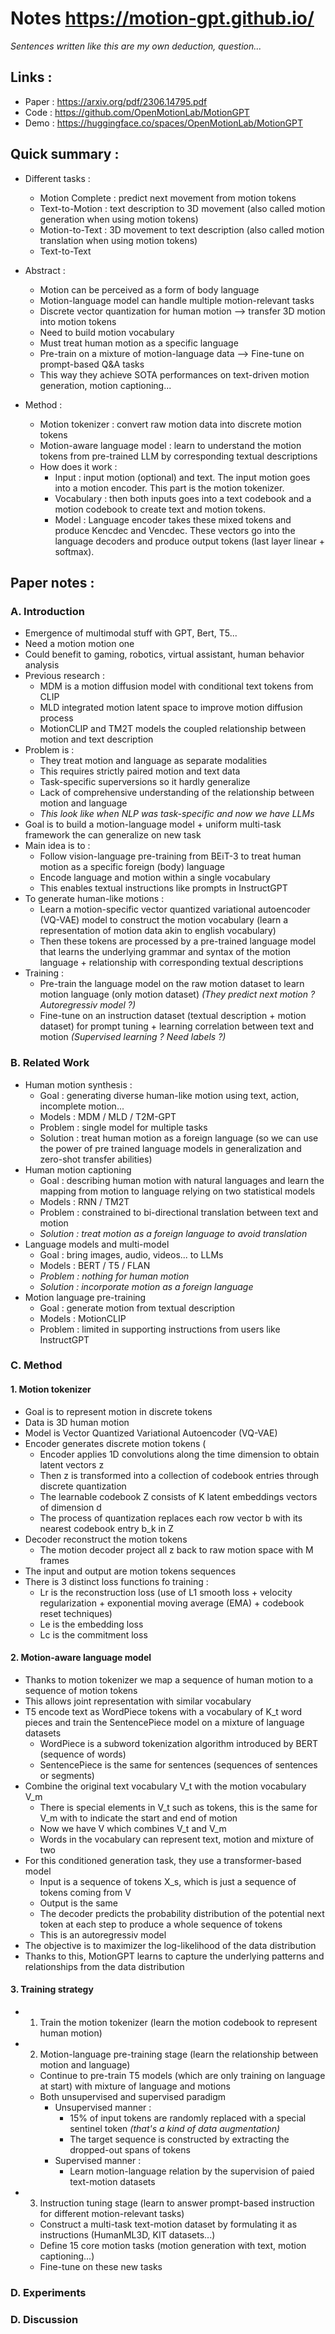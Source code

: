 # Notes https://motion-gpt.github.io/

*Sentences written like this are my own deduction, question...*

## Links :

- Paper : https://arxiv.org/pdf/2306.14795.pdf
- Code : https://github.com/OpenMotionLab/MotionGPT
- Demo : https://huggingface.co/spaces/OpenMotionLab/MotionGPT

## Quick summary :

- Different tasks :
  - Motion Complete : predict next movement from motion tokens
  - Text-to-Motion : text description to 3D movement (also called motion generation when using motion tokens)
  - Motion-to-Text : 3D movement to text description (also called motion translation when using motion tokens)
  - Text-to-Text

- Abstract :
  - Motion can be perceived as a form of body language
  - Motion-language model can handle multiple motion-relevant tasks
  - Discrete vector quantization for human motion --> transfer 3D motion into motion tokens
  - Need to build motion vocabulary
  - Must treat human motion as a specific language
  - Pre-train on a mixture of motion-language data --> Fine-tune on prompt-based Q&A tasks
  - This way they achieve SOTA performances on text-driven motion generation, motion captioning...

- Method :
  - Motion tokenizer : convert raw motion data into discrete motion tokens
  - Motion-aware language model : learn to understand the motion tokens from pre-trained LLM by corresponding textual descriptions
  - How does it work :
    - Input : input motion (optional) and text. The input motion goes into a motion encoder. This part is the motion tokenizer.
    - Vocabulary : then both inputs goes into a text codebook and a motion codebook to create text and motion tokens.
    - Model : Language encoder takes these mixed tokens and produce Kencdec and Vencdec. These vectors go into the language decoders and produce output tokens (last layer linear + softmax).

## Paper notes :

### A. Introduction

- Emergence of multimodal stuff with GPT, Bert, T5...
- Need a motion motion one
- Could benefit to gaming, robotics, virtual assistant, human behavior analysis
- Previous research :
  - MDM is a motion diffusion model with conditional text tokens from CLIP
  - MLD integrated motion latent space to improve motion diffusion process
  - MotionCLIP and TM2T models the coupled relationship between motion and text description
- Problem is :
  - They treat motion and language as separate modalities
  - This requires strictly paired motion and text data
  - Task-specific superversions so it hardly generalize
  - Lack of comprehensive understanding of the relationship between motion and language
  - *This look like when NLP was task-specific and now we have LLMs*
- Goal is to build a motion-language model + uniform multi-task framework the can generalize on new task
- Main idea is to :
  - Follow vision-language pre-training from BEiT-3 to treat human motion as a specific foreign (body) language
  - Encode language and motion within a single vocabulary
  - This enables textual instructions like prompts in InstructGPT
- To generate human-like motions :
  - Learn a motion-specific vector quantized variational autoencoder (VQ-VAE) model to construct the motion vocabulary (learn a representation of motion data akin to english vocabulary)
  - Then these tokens are processed by a pre-trained language model that learns the underlying grammar and syntax of the motion language + relationship with corresponding textual descriptions
- Training :
  - Pre-train the language model on the raw motion dataset to learn motion language (only motion dataset) *(They predict next motion ? Autoregressiv model ?)*
  - Fine-tune on an instruction dataset (textual description + motion dataset) for prompt tuning + learning correlation between text and motion *(Supervised learning ? Need labels ?)*

### B. Related Work

- Human motion synthesis :
  - Goal : generating diverse human-like motion using text, action, incomplete motion...
  - Models : MDM / MLD / T2M-GPT
  - Problem : single model for multiple tasks
  - Solution : treat human motion as a foreign language (so we can use the power of pre trained language models in generalization and zero-shot transfer abilities)
- Human motion captioning
  - Goal : describing human motion with natural languages and learn the mapping from motion to language relying on two statistical models
  - Models : RNN / TM2T
  - Problem : constrained to bi-directional translation between text and motion
  - *Solution : treat motion as a foreign language to avoid translation*
- Language models and multi-model
  - Goal : bring images, audio, videos... to LLMs
  - Models : BERT / T5 / FLAN
  - *Problem : nothing for human motion*
  - *Solution : incorporate motion as a foreign language*
- Motion language pre-training
  - Goal : generate motion from textual description
  - Models : MotionCLIP
  - Problem : limited in supporting instructions from users like InstructGPT
 
### C. Method

#### 1. Motion tokenizer

- Goal is to represent motion in discrete tokens
- Data is 3D human motion
- Model is Vector Quantized Variational Autoencoder (VQ-VAE)
- Encoder generates discrete motion tokens (
  - Encoder applies 1D convolutions along the time dimension to obtain latent vectors z
  - Then z is transformed into a collection of codebook entries through discrete quantization
  - The learnable codebook Z consists of K latent embeddings vectors of dimension d
  - The process of quantization replaces each row vector b with its nearest codebook entry b_k in Z
- Decoder reconstruct the motion tokens
  - The motion decoder project all z back to raw motion space with M frames
- The input and output are motion tokens sequences
- There is 3 distinct loss functions fo training :
  - Lr is the reconstruction loss (use of L1 smooth loss + velocity regularization + exponential moving average (EMA) + codebook reset techniques)
  - Le is the embedding loss
  - Lc is the commitment loss

#### 2. Motion-aware language model

- Thanks to motion tokenizer we map a sequence of human motion to a sequence of motion tokens
- This allows joint representation with similar vocabulary
- T5 encode text as WordPiece tokens with a vocabulary of K_t word pieces and train the SentencePiece model on a mixture of language datasets
  - WordPiece is a subword tokenization algorithm introduced by BERT (sequence of words)
  - SentencePiece is the same for sentences (sequences of sentences or segments)
- Combine the original text vocabulary V_t with the motion vocabulary V_m
  - There is special elements in V_t such as <EOS> tokens, this is the same for V_m with <SOM> <EOM> to indicate the start and end of motion
  - Now we have V which combines V_t and V_m
  - Words in the vocabulary can represent text, motion and mixture of two
- For this conditioned generation task, they use a transformer-based model
  - Input is a sequence of tokens X_s, which is just a sequence of tokens coming from V
  - Output is the same
  - The decoder predicts the probability distribution of the potential next token at each step to produce a whole sequence of tokens
  - This is an autoregressiv model
- The objective is to maximizer the log-likelihood of the data distribution
- Thanks to this, MotionGPT learns to capture the underlying patterns and relationships from the data distribution

#### 3. Training strategy

- 1. Train the motion tokenizer (learn the motion codebook to represent human motion)
- 2. Motion-language pre-training stage (learn the relationship between motion and language)
  - Continue to pre-train T5 models (which are only training on language at start) with mixture of language and motions
  - Both unsupervised and supervised paradigm
    - Unsupervised manner :     
      - 15% of input tokens are randomly replaced with a special sentinel token *(that's a kind of data augmentation)*
      - The target sequence is constructed by extracting the dropped-out spans of tokens
    - Supervised manner :
      - Learn motion-language relation by the supervision of paied text-motion datasets 
- 3. Instruction tuning stage (learn to answer prompt-based instruction for different motion-relevant tasks)
  - Construct a multi-task text-motion dataset by formulating it as instructions (HumanML3D, KIT datasets...)
  - Define 15 core motion tasks (motion generation with text, motion captioning...)
  - Fine-tune on these new tasks

### D. Experiments



### D. Discussion


















